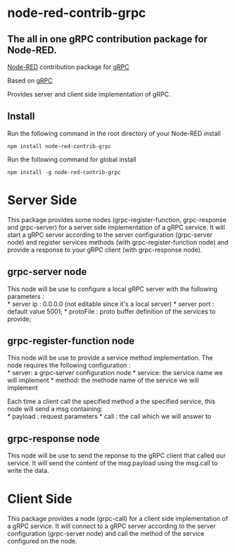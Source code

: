 
# node-red-contrib-grpc

## The all in one gRPC contribution package for Node-RED.

[Node-RED][1] contribution package for [gRPC][2]

Based on [gRPC][2] 

Provides server and client side implementation of gRPC.


## Install

Run the following command in the root directory of your Node-RED install

    npm install node-red-contrib-grpc

Run the following command for global install

    npm install -g node-red-contrib-grpc

# Server Side

This package provides some nodes (grpc-register-function, grpc-response and grpc-server) for a server side implementation of a gRPC service.
It will start a gRPC server according to the server configuration (grpc-server node) and register services methods (with grpc-register-function node) and provide a response to your gRPC client (with grpc-response node).

## grpc-server node

This node will be use to configure a local gRPC server with the following parameters :   
    * server ip : 0.0.0.0 (not editable since it's a local server)
    * server port : default value 5001;
    * protoFile : proto buffer definition of the services to provide;

## grpc-register-function node

This node will be use to provide a service method implementation.
The node requires the following configuration :   
    * server: a grpc-server configuration node
    * service: the service name we will implement
    * method: the methode name of the service we will implement

Each time a client call the specified method a the specified service, this node will send a msg containing:   
    * payload : request parameters
    * call : the call which we will answer to 


## grpc-response node

This node will be use to send the reponse to the gRPC client that called our service.
It will send the content of the msg.payload using the msg.call to write the data.

# Client Side

This package provides a node (grpc-call) for a client side implementation of a gRPC service.
It will connect to a gRPC server according to the server configuration (grpc-server node) and call the method of the service configured on the node.

[1]:https://nodered.org
[2]:https://www.npmjs.com/package/grpc

